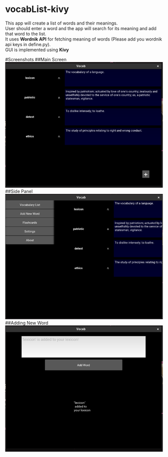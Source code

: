 # vocabList-kivy
This app will create a list of words and their meanings.  
User should enter a word and the app will search for its meaning and add that word to the list.  
It uses **Wordnik API** for fetching meaning of words (Please add you wordnik api keys in define.py).    
GUI is implemented using **Kivy**

#Screenshots
##Main Screen
![Screenshot](https://raw.githubusercontent.com/27himanshu/vocabList-kivy/master/screens/main_screen.png)
##Side Panel
![Screenshot](https://raw.githubusercontent.com/27himanshu/vocabList-kivy/master/screens/side_panel.png)
##Adding New Word
![Screenshot](https://raw.githubusercontent.com/27himanshu/vocabList-kivy/master/screens/adding_new_word.png)
